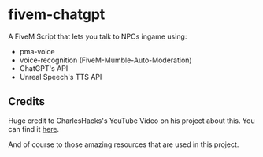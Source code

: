 # fivem-chatgpt
A FiveM Script that lets you talk to NPCs ingame using:
- pma-voice
- voice-recognition (FiveM-Mumble-Auto-Moderation)
- ChatGPT's API
- Unreal Speech's TTS API

## Credits
Huge credit to CharlesHacks's YouTube Video on his project about this.
You can find it [here](https://www.youtube.com/watch?v=YrHIuGN9p9A).

And of course to those amazing resources that are used in this project.
